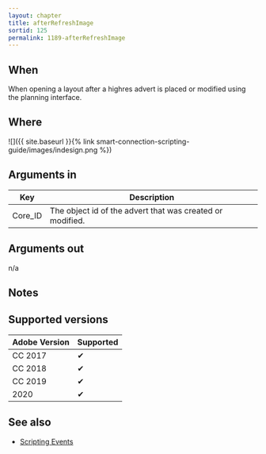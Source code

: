 ```yaml
---
layout: chapter
title: afterRefreshImage
sortid: 125
permalink: 1189-afterRefreshImage
---
```


## When

When opening a layout after a highres advert is placed or modified using the planning interface.

## Where

![]({{ site.baseurl }}{% link smart-connection-scripting-guide/images/indesign.png %})

## Arguments in

|Key |Description|
|----|-----------|
|Core_ID |The object id of the advert that was created or modified.|

## Arguments out

n/a

## Notes

## Supported versions

| Adobe Version | Supported |
|---------------|-----------|
| CC 2017       | ✔         |
| CC 2018       | ✔         |
| CC 2019       | ✔         |
| 2020          | ✔         |

## See also

* [Scripting Events](./index.md)